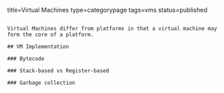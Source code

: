 title=Virtual Machines
type=categorypage
tags=vms
status=published
~~~~~~

Virtual Machines differ from platforms in that a virtual machine may form the core of a platform.

## VM Implementation

### Bytecode

### Stack-based vs Register-based

### Garbage collection


